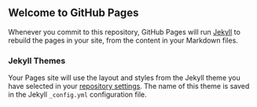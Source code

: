## Welcome to GitHub Pages

Whenever you commit to this repository, GitHub Pages will run [Jekyll](https://jekyllrb.com/) to rebuild the pages in your site, from the content in your Markdown files.

### Jekyll Themes

Your Pages site will use the layout and styles from the Jekyll theme you have selected in your [repository settings](https://github.com/cwong690/cwong690.github.io/settings). The name of this theme is saved in the Jekyll `_config.yml` configuration file.
